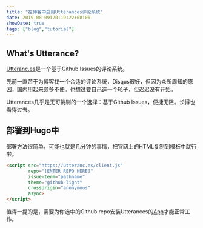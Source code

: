 ```yaml
---
title: "在博客中启用Utterances评论系统"
date: 2019-08-09T20:19:22+08:00
showDate: true
tags: ["blog","tutorial"]
---
```


## What's Utterance?

[Utteranc.es](https://utteranc.es/)是一个基于Github Issues的评论系统。

先前一直苦于为博客找一个合适的评论系统，Disqus很好，但因为众所周知的原因，国内用起来颇多不便。也想过要自己造一个轮子，但迟迟没有开始。

Utterances几乎是无可挑剔的一个选择：基于Github Issues，便捷无阻。长得也看得过去。

##  部署到Hugo中

部署方法很简单，可能也就是几分钟的事情，把官网上的HTML复制到模板中就行啦。

```html
<script src="https://utteranc.es/client.js"
        repo="[ENTER REPO HERE]"
        issue-term="pathname"
        theme="github-light"
        crossorigin="anonymous"
        async>
</script>
```

值得一提的是，需要为你选中的Github repo安装Utterances的[App](https://github.com/apps/utterances)才能正常工作。

